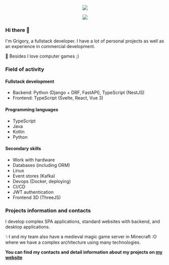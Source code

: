 <p align="center">
  <!-- Typing SVG by DenverCoder1 - https://github.com/DenverCoder1/readme-typing-svg -->
  <a href="https://github.com/DenverCoder1/readme-typing-svg">
    <img src="https://readme-typing-svg.demolab.com/?lines=Hi!%20I'm%20Grigory&font=Fira%20Code&center=true&width=440&height=45&color=27ae60&vCenter=true&duration=1&repeat=false&pause=1000&size=22" /></a>
</p>

<p align="center">
  <!-- Typing SVG by DenverCoder1 - https://github.com/DenverCoder1/readme-typing-svg -->
  <a href="https://github.com/DenverCoder1/readme-typing-svg">
    <img src="https://readme-typing-svg.demolab.com/?lines=Full%20stack%20developer;3%2B%20years%20of%20experience;Always%20learning&font=Fira%20Code&center=true&width=440&height=45&color=27ae60&vCenter=true&duration=2500&pause=1000&size=22" /></a>
</p>

### Hi there 👋

I'm Grigory, a fullstack developer. I have a lot of personal projects as well as an experience in commercial development.

🚀 Besides I love computer games ;)


### Field of activity

#### Fullstack development
- Backend: Python (Django + DRF, FastAPI), TypeScript (NestJS)
- Frontend: TypeScript (Svelte, React, Vue 3)

#### Programming languages
- TypeScript
- Java
- Kotlin
- Python

#### Secondary skills

- Work with hardware
- Databases (including ORM)
- Linux
- Event stores (Kafka)
- Devops (Docker, deploying)
- CI/CD
- JWT authentication
- Frontend 3D (ThreeJS)

### Projects information and contacts

I develop complex SPA applications, standard websites with backend, and desktop applications.

✨I and my team also have a medieval magic game server in Minecraft :O where we have a complex architecture using many technologies.

**You can find my contacts and detail information about my projects on [my website](https://osx11.github.io)**
